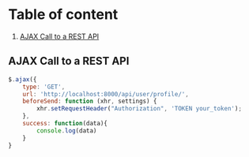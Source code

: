 # Table of content
1. [AJAX Call to a REST API](https://github.com/moshfiqrony/cheatsheet-mr#ajax-call-to-a-rest-api)



## AJAX Call to a REST API

```javascript
$.ajax({
	type: 'GET',
	url: 'http://localhost:8000/api/user/profile/',
	beforeSend: function (xhr, settings) {
        xhr.setRequestHeader("Authorization", 'TOKEN your_token');
    },
	success: function(data){
		console.log(data)
	}
}
```
